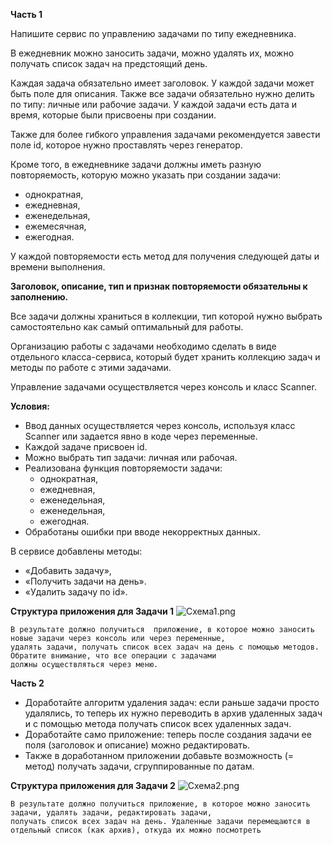 **Часть 1**

Напишите сервис по управлению задачами по типу ежедневника.

В ежедневник можно заносить задачи, можно удалять их, можно получать список задач на предстоящий день.

Каждая задача обязательно имеет заголовок. У каждой задачи может быть поле для описания. Также все задачи обязательно нужно делить по типу: личные или рабочие задачи. У каждой задачи есть дата и время, которые были присвоены при создании.

Также для более гибкого управления задачами рекомендуется завести поле id, которое нужно проставлять через генератор.

Кроме того, в ежедневнике задачи должны иметь разную повторяемость, которую можно указать при создании задачи:
* однократная,
* ежедневная,
* еженедельная,
* ежемесячная,
* ежегодная.

У каждой повторяемости есть метод для получения следующей даты и времени выполнения.

**Заголовок, описание, тип и признак повторяемости обязательны к заполнению.**

Все задачи должны храниться в коллекции, тип которой нужно выбрать самостоятельно как самый оптимальный для работы.

Организацию работы с задачами необходимо сделать в виде отдельного класса-сервиса, который будет хранить коллекцию задач и методы по работе с этими задачами.

Управление задачами осуществляется через консоль и класс Scanner.

**Условия:**
* Ввод данных осуществляется через консоль, используя класс Scanner или задается явно в коде через переменные.
* Каждой задаче присвоен id.
* Можно выбрать тип задачи: личная или рабочая.
* Реализована функция повторяемости задачи:
  * однократная,
  * ежедневная,
  * еженедельная,
  * еженедельная,
  * ежегодная.
* Обработаны ошибки при вводе некорректных данных.

В сервисе добавлены методы:
* «Добавить задачу»,
* «Получить задачи на день».
* «Удалить задачу по id».

**Структура приложения для Задачи 1**
![Схема1.png](..%2F..%2F2%20%D0%BA%D1%83%D1%80%D1%81%2F%D0%9A%D1%83%D1%80%D1%81%D0%BE%D0%B2%D0%BE%D0%B9%20%D0%BF%D1%80%D0%BE%D0%B5%D0%BA%D1%82%2F%D0%A1%D1%85%D0%B5%D0%BC%D0%B01.png)


    В результате должно получиться  приложение, в которое можно заносить новые задачи через консоль или через переменные, 
    удалять задачи, получать список всех задач на день с помощью методов. Обратите внимание, что все операции с задачами 
    должны осуществляться через меню.


**Часть 2**
* Доработайте алгоритм удаления задач: если раньше задачи просто удалялись, то теперь их нужно переводить в архив удаленных задач и с помощью метода получать список всех удаленных задач.
* Доработайте само приложение: теперь после создания задачи ее поля (заголовок и описание) можно редактировать.
* Также в доработанном приложении добавьте возможность (= метод) получать задачи, сгруппированные по датам.


**Структура приложения для Задачи 2**
![Схема2.png](..%2F..%2F2%20%D0%BA%D1%83%D1%80%D1%81%2F%D0%9A%D1%83%D1%80%D1%81%D0%BE%D0%B2%D0%BE%D0%B9%20%D0%BF%D1%80%D0%BE%D0%B5%D0%BA%D1%82%2F%D0%A1%D1%85%D0%B5%D0%BC%D0%B02.png)

    В результате должно получиться приложение, в которое можно заносить задачи, удалять задачи, редактировать задачи, 
    получать список всех задач на день. Удаленные задачи перемещаются в отдельный список (как архив), откуда их можно посмотреть


